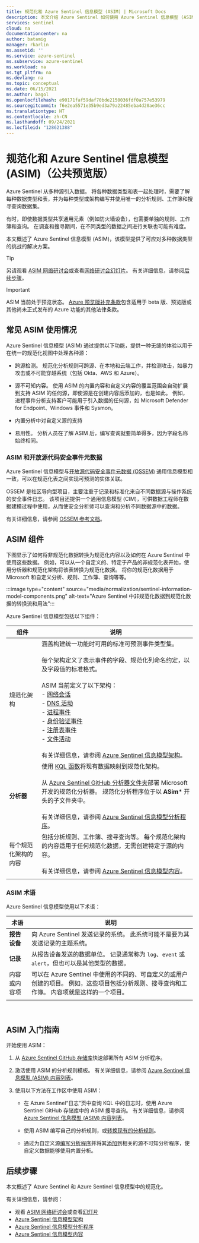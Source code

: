 ```yaml
---
title: 规范化和 Azure Sentinel 信息模型 (ASIM) | Microsoft Docs
description: 本文介绍 Azure Sentinel 如何使用 Azure Sentinel 信息模型 (ASIM) 规范化来自多种不同源的数据
services: sentinel
cloud: na
documentationcenter: na
author: batamig
manager: rkarlin
ms.assetid: ''
ms.service: azure-sentinel
ms.subservice: azure-sentinel
ms.workload: na
ms.tgt_pltfrm: na
ms.devlang: na
ms.topic: conceptual
ms.date: 06/15/2021
ms.author: bagol
ms.openlocfilehash: e90171faf59daf70bde2150036fdf0a757e53979
ms.sourcegitcommit: f6e2ea5571e35b9ed3a79a22485eba4d20ae36cc
ms.translationtype: HT
ms.contentlocale: zh-CN
ms.lasthandoff: 09/24/2021
ms.locfileid: "128621388"
---
```

# <a name="normalization-and-the-azure-sentinel-information-model-asim-public-preview"></a>规范化和 Azure Sentinel 信息模型 (ASIM)（公共预览版）

Azure Sentinel 从多种源引入数据。 将各种数据类型和表一起处理时，需要了解每种数据类型和表，并为每种类型或架构编写并使用唯一的分析规则、工作簿和搜寻查询数据集。


有时，即使数据类型共享通用元素（例如防火墙设备），也需要单独的规则、工作簿和查询。 在调查和搜寻期间，在不同类型的数据之间进行关联也可能有难度。

本文概述了 Azure Sentinel 信息模型 (ASIM)，该模型提供了可应对多种数据类型的挑战的解决方案。

> [!TIP]
> 另请观看 [ASIM 网络研讨会](https://www.youtube.com/watch?v=WoGD-JeC7ng)或查看[网络研讨会幻灯片](https://1drv.ms/b/s!AnEPjr8tHcNmjDY1cro08Fk3KUj-?e=murYHG)。 有关详细信息，请参阅[后续步骤](#next-steps)。
>

> [!IMPORTANT]
> ASIM 当前处于预览状态。 [Azure 预览版补充条款](https://azure.microsoft.com/support/legal/preview-supplemental-terms/)包含适用于 beta 版、预览版或其他尚未正式发布的 Azure 功能的其他法律条款。
>

## <a name="common-asim-usage"></a>常见 ASIM 使用情况

Azure Sentinel 信息模型 (ASIM) 通过提供以下功能，提供一种无缝的体验以用于在统一的规范化视图中处理各种源：

- 跨源检测。 规范化分析规则可跨源、在本地和云端工作，并检测攻击，如暴力攻击或不可能穿越系统（包括 Okta、AWS 和 Azure）。

- 源不可知内容。 使用 ASIM 的内置内容和自定义内容的覆盖范围会自动扩展到支持 ASIM 的任何源，即使源是在创建内容后添加的，也是如此。 例如，进程事件分析支持客户可能用于引入数据的任何源，如 Microsoft Defender for Endpoint、Windows 事件和 Sysmon。

- 内置分析中对自定义源的支持

- 易用性。 分析人员在了解 ASIM 后，编写查询就要简单得多，因为字段名称始终相同。

### <a name="asim-and-the-open-source-security-events-metadata"></a>ASIM 和开放源代码安全事件元数据

Azure Sentinel 信息模型与[开放源代码安全事件元数据 (OSSEM)](https://ossemproject.com/intro.html) 通用信息模型相一致，可以在规范化表之间实现可预测的实体关联。

OSSEM 是社区导向型项目，主要注重于记录和标准化来自不同数据源与操作系统的安全事件日志。 该项目还提供一个通用信息模型 (CIM)，可供数据工程师在数据建模过程中使用，从而使安全分析师可以查询和分析不同数据源中的数据。

有关详细信息，请参阅 [OSSEM 参考文档](https://ossemproject.com/cdm/guidelines/entity_structure.html)。

## <a name="asim-components"></a>ASIM 组件

下图显示了如何将非规范化数据转换为规范化内容以及如何在 Azure Sentinel 中使用这些数据。 例如，可以从一个自定义的、特定于产品的非规范化表开始，使用分析器和规范化架构将该表转换为规范化数据。 将你的规范化数据用于 Microsoft 和自定义分析、规则、工作簿、查询等等。

 :::image type="content" source="media/normalization/sentinel-information-model-components.png" alt-text="Azure Sentinel 中非规范化数据到规范化数据的转换流和用法":::

Azure Sentinel 信息模型包括以下组件：

|组件  |说明  |
|---------|---------|
|规范化架构     |   涵盖构建统一功能时可用的标准可预测事件类型集。 <br><br>每个架构定义了表示事件的字段、规范化列命名约定，以及字段值的标准格式。 <br><br> ASIM 当前定义了以下架构：<br> - [网络会话](normalization-schema.md)<br> - [DNS 活动](dns-normalization-schema.md)<br> - [进程事件](process-events-normalization-schema.md)<br> - [身份验证事件](authentication-normalization-schema.md)<br> - [注册表事件](registry-event-normalization-schema.md)<br> - [文件活动](file-event-normalization-schema.md)  <br><br>有关详细信息，请参阅 [Azure Sentinel 信息模型架构](normalization-about-schemas.md)。  |
|**分析器**     |  使用 [KQL 函数](/azure/data-explorer/kusto/query/functions/user-defined-functions)将现有数据映射到规范化架构。 <br><br>从 [Azure Sentinel GitHub 分析器文件夹](https://github.com/Azure/Azure-Sentinel/tree/master/Parsers)部署 Microsoft 开发的规范化分析器。 规范化分析程序位于以 **ASim*** 开头的子文件夹中。  <br><br>有关详细信息，请参阅 [Azure Sentinel 信息模型分析程序](normalization-about-parsers.md)。     |
|每个规范化架构的内容     |    包括分析规则、工作簿、搜寻查询等。 每个规范化架构的内容适用于任何规范化数据，无需创建特定于源的内容。 <br><br>有关详细信息，请参阅 [Azure Sentinel 信息模型内容](normalization-content.md)。   |
| | |

### <a name="asim-terminology"></a>ASIM 术语

Azure Sentinel 信息模型使用以下术语：

|术语  |说明  |
|---------|---------|
|**报告设备**     |   向 Azure Sentinel 发送记录的系统。 此系统可能不是要为其发送记录的主题系统。      |
|**记录**     |从报告设备发送的数据单位。 记录通常称为 `log`、`event` 或 `alert`，但也可以是其他类型的数据。         |
|内容或内容项      |可以在 Azure Sentinel 中使用的不同的、可自定义的或用户创建的项目。 例如，这些项目包括分析规则、搜寻查询和工作簿。 内容项就是这样的一个项目。|
| | |

<br>

## <a name="getting-started-with-asim"></a>ASIM 入门指南

开始使用 ASIM：

1. 从 [Azure Sentinel GitHub 存储库](https://aka.ms/AzSentinelASim)快速部署所有 ASIM 分析程序。

1. 激活使用 ASIM 的分析规则模板。 有关详细信息，请参阅 [Azure Sentinel 信息模型 (ASIM) 内容列表](normalization-content.md#builtin)。

1. 使用以下方法在工作区中使用 ASIM：

    - 在 Azure Sentinel“日志”页中查询 KQL 中的日志时，使用 Azure Sentinel GitHub 存储库中的 ASIM 搜寻查询。 有关详细信息，请参阅 [Azure Sentinel 信息模型 (ASIM) 内容列表](normalization-content.md#builtin)。

    - 使用 ASIM 编写自己的分析规则，或[转换现有的分析规则](normalization-content.md#builtin)。

    - 通过为自定义源[编写分析程序](normalization-about-parsers.md)并将其[添加](normalization-about-parsers.md#include)到相关的源不可知分析程序，使自定义数据能够使用内置分析。

## <a name="next-steps"></a><a name="next-steps"></a>后续步骤

本文概述了 Azure Sentinel 和 Azure Sentinel 信息模型中的规范化。

有关详细信息，请参阅：

- 观看 [ASIM 网络研讨会](https://www.youtube.com/watch?v=WoGD-JeC7ng)或查看[幻灯片](https://1drv.ms/b/s!AnEPjr8tHcNmjDY1cro08Fk3KUj-?e=murYHG)
- [Azure Sentinel 信息模型架构](normalization-about-schemas.md)
- [Azure Sentinel 信息模型分析程序](normalization-about-parsers.md)
- [Azure Sentinel 信息模型内容](normalization-content.md)
